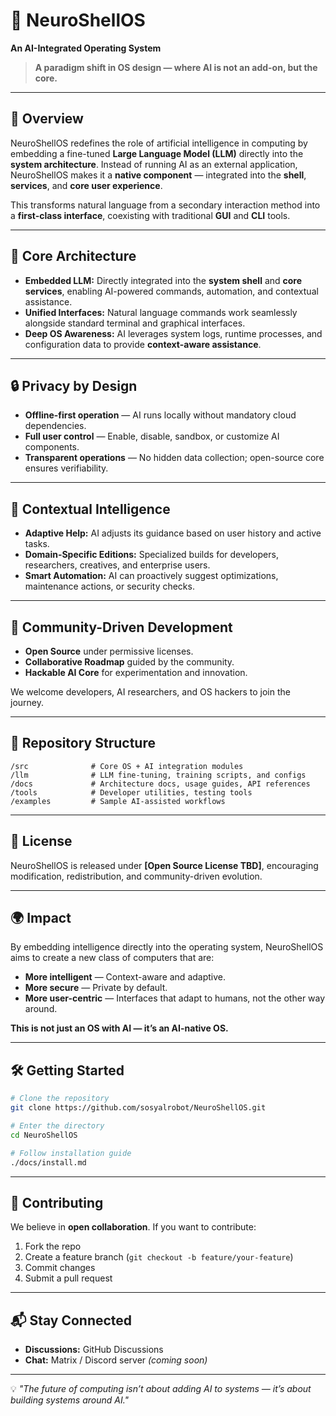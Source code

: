 # 🧠 NeuroShellOS

**An AI-Integrated Operating System**

> **A paradigm shift in OS design — where AI is not an add-on, but the core.**

---

## 📌 Overview

NeuroShellOS redefines the role of artificial intelligence in computing by embedding a fine-tuned **Large Language Model (LLM)** directly into the **system architecture**.
Instead of running AI as an external application, NeuroShellOS makes it a **native component** — integrated into the **shell**, **services**, and **core user experience**.

This transforms natural language from a secondary interaction method into a **first-class interface**, coexisting with traditional **GUI** and **CLI** tools.

---

## 🚀 Core Architecture

* **Embedded LLM:**
  Directly integrated into the **system shell** and **core services**, enabling AI-powered commands, automation, and contextual assistance.
* **Unified Interfaces:**
  Natural language commands work seamlessly alongside standard terminal and graphical interfaces.
* **Deep OS Awareness:**
  AI leverages system logs, runtime processes, and configuration data to provide **context-aware assistance**.

---

## 🔒 Privacy by Design

* **Offline-first operation** — AI runs locally without mandatory cloud dependencies.
* **Full user control** — Enable, disable, sandbox, or customize AI components.
* **Transparent operations** — No hidden data collection; open-source core ensures verifiability.

---

## 🧩 Contextual Intelligence

* **Adaptive Help:** AI adjusts its guidance based on user history and active tasks.
* **Domain-Specific Editions:** Specialized builds for developers, researchers, creatives, and enterprise users.
* **Smart Automation:** AI can proactively suggest optimizations, maintenance actions, or security checks.

---

## 🤝 Community-Driven Development

* **Open Source** under permissive licenses.
* **Collaborative Roadmap** guided by the community.
* **Hackable AI Core** for experimentation and innovation.

We welcome developers, AI researchers, and OS hackers to join the journey.

---

## 📂 Repository Structure

```
/src              # Core OS + AI integration modules
/llm              # LLM fine-tuning, training scripts, and configs
/docs             # Architecture docs, usage guides, API references
/tools            # Developer utilities, testing tools
/examples         # Sample AI-assisted workflows
```

---

## 📜 License

NeuroShellOS is released under **\[Open Source License TBD]**, encouraging modification, redistribution, and community-driven evolution.

---

## 🌍 Impact

By embedding intelligence directly into the operating system, NeuroShellOS aims to create a new class of computers that are:

* **More intelligent** — Context-aware and adaptive.
* **More secure** — Private by default.
* **More user-centric** — Interfaces that adapt to humans, not the other way around.

**This is not just an OS with AI — it’s an AI-native OS.**

---

## 🛠 Getting Started

```bash
# Clone the repository
git clone https://github.com/sosyalrobot/NeuroShellOS.git

# Enter the directory
cd NeuroShellOS

# Follow installation guide
./docs/install.md
```

---

## 📢 Contributing

We believe in **open collaboration**.
If you want to contribute:

1. Fork the repo
2. Create a feature branch (`git checkout -b feature/your-feature`)
3. Commit changes
4. Submit a pull request

---

## 📬 Stay Connected

* **Discussions:** GitHub Discussions
* **Chat:** Matrix / Discord server *(coming soon)*

---

💡 *"The future of computing isn’t about adding AI to systems — it’s about building systems around AI."*
